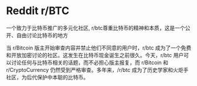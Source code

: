 # Reddit r/BTC

一个致力于比特币推广的多元化社区, r/btc尊重比特币的精神和本质，这是一个公开、自由讨论比特币的地方

当 r/Bitcoin 版主开始审查内容并禁止他们不同意的用户时，r/btc 成为了一个免费和开放加密讨论的社区。这发生在比特币现金诞生之前很久。今天，r/btc 用户可以讨论任何与比特币相关的话题，而不必担心版主报复，而 r/Bitcoin 和 r/CryptoCurrency 仍然受到严格审查。多年来，/r/btc 成为了历史学家和火炬手社区，为后代保护中本聪的比特币。
